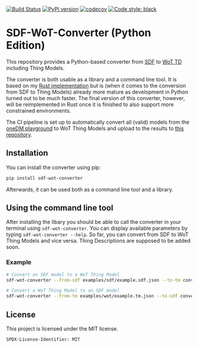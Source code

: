[![Build Status](https://github.com/JKRhb/sdf-wot-converter-py/actions/workflows/build_status.yml/badge.svg)](https://github.com/JKRhb/sdf-wot-converter-py/actions/workflows/build_status.yml)
[![PyPI version](https://badge.fury.io/py/sdf-wot-converter.svg)](https://badge.fury.io/py/sdf-wot-converter)
[![codecov](https://codecov.io/gh/JKRhb/sdf-wot-converter-py/branch/main/graph/badge.svg?token=AWAN1GHKD8)](https://codecov.io/gh/JKRhb/sdf-wot-converter-py)
[![Code style: black](https://img.shields.io/badge/code%20style-black-000000.svg)](https://github.com/psf/black)

# SDF-WoT-Converter (Python Edition)

This repository provides a Python-based converter from [SDF](https://datatracker.ietf.org/doc/html/draft-ietf-asdf-sdf-05) to [WoT TD](https://www.w3.org/TR/wot-thing-description/) including Thing Models.

The converter is both usable as a library and a command line tool. It is based on my [Rust implementation](https://github.com/JKRhb/sdf-wot-converter) but is (when it comes to the conversion from SDF to Thing Models) already more mature as development in Python turned out to be much faster. The final version of this converter, however, will be reimplemented in Rust once it is finished to also support more constrained environments.

The CI pipeline is set up to automatically convert all (valid) models from the [oneDM playground](https://github.com/one-data-model/playground) to WoT Thing Models and upload to the results to [this repository](https://github.com/JKRhb/onedm-playground-wot-tm).

## Installation

You can install the converter using pip:

```sh
pip install sdf-wot-converter
```

Afterwards, it can be used both as a command line tool and a library.

## Using the command line tool

After installing the libary you should be able to call the converter in your terminal using `sdf-wot-converter`. You can display available parameters by typing `sdf-wot-converter --help`. So far, you can convert from SDF to WoT Thing Models and vice versa. Thing Descriptions are supposed to be added soon.

### Example

```bash
# Convert an SDF model to a WoT Thing Model
sdf-wot-converter --from-sdf examples/sdf/example.sdf.json --to-tm converted-example.tm.json

# Convert a WoT Thing Model to an SDF model
sdf-wot-converter --from-tm examples/wot/example.tm.json --to-sdf converted-example.sdf.json
```

## License

This project is licensed under the MIT license.

```
SPDX-License-Identifier: MIT
```
